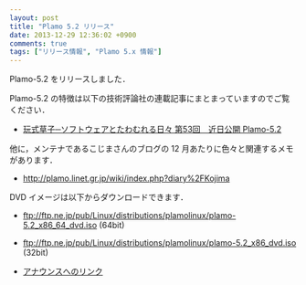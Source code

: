 ```yaml
---
layout: post
title: "Plamo 5.2 リリース"
date: 2013-12-29 12:36:02 +0900
comments: true
tags: ["リリース情報", "Plamo 5.x 情報"]
---
```


Plamo-5.2 をリリースしました．

Plamo-5.2 の特徴は以下の技術評論社の連載記事にまとまっていますのでご覧ください．

* [玩式草子─ソフトウェアとたわむれる日々 第53回　近日公開 Plamo-5.2](http://gihyo.jp/lifestyle/serial/01/ganshiki-soushi/0053)

他に，メンテナであるこじまさんのブログの 12 月あたりに色々と関連するメモがあります．

* http://plamo.linet.gr.jp/wiki/index.php?diary%2FKojima

DVD イメージは以下からダウンロードできます．

* ftp://ftp.ne.jp/pub/Linux/distributions/plamolinux/plamo-5.2_x86_64_dvd.iso (64bit)
* ftp://ftp.ne.jp/pub/Linux/distributions/plamolinux/plamo-5.2_x86_dvd.iso (32bit)

* [アナウンスへのリンク](http://www.linet.gr.jp/~kojima/PlamoWeb/ML/htdocs/201312/msg00005.html)
